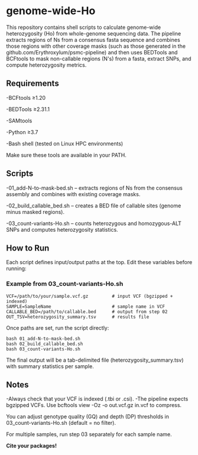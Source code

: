 # genome-wide-Ho
This repository contains shell scripts to calculate genome-wide heterozygosity (Ho) from whole-genome sequencing data. The pipeline extracts regions of Ns from a consensus fasta sequence and combines those regions with other coverage masks (such as those generated in the github.com/Erythroxylum/psmc-pipeline) and then uses BEDTools and BCFtools to mask non-callable regions (N's) from a fasta, extract SNPs, and compute heterozygosity metrics.

## Requirements

-BCFtools ≥1.20

-BEDTools ≥2.31.1

-SAMtools

-Python ≥3.7

-Bash shell (tested on Linux HPC environments)

Make sure these tools are available in your PATH.

## Scripts
-01_add-N-to-mask-bed.sh – extracts regions of Ns from the consensus assembly and combines with existing coverage masks.

-02_build_callable_bed.sh – creates a BED file of callable sites (genome minus masked regions).

-03_count-variants-Ho.sh – counts heterozygous and homozygous-ALT SNPs and computes heterozygosity statistics.

## How to Run
Each script defines input/output paths at the top. Edit these variables before running:

### Example from 03_count-variants-Ho.sh
````
VCF=/path/to/your/sample.vcf.gz         # input VCF (bgzipped + indexed)
SAMPLE=SampleName                       # sample name in VCF
CALLABLE_BED=/path/to/callable.bed      # output from step 02
OUT_TSV=heterozygosity_summary.tsv      # results file
````

Once paths are set, run the script directly:
````
bash 01_add-N-to-mask-bed.sh
bash 02_build_callable_bed.sh
bash 03_count-variants-Ho.sh
````

The final output will be a tab-delimited file (heterozygosity_summary.tsv) with summary statistics per sample.

## Notes
-Always check that your VCF is indexed (.tbi or .csi).
-The pipeline expects bgzipped VCFs. Use bcftools view -Oz -o out.vcf.gz in.vcf to compress.

You can adjust genotype quality (GQ) and depth (DP) thresholds in 03_count-variants-Ho.sh (default = no filter).

For multiple samples, run step 03 separately for each sample name.

**Cite your packages!**
